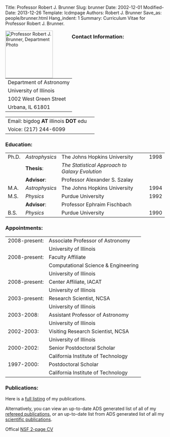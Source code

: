 Title: Professor Robert J. Brunner
Slug: brunner
Date: 2002-12-01
Modified-Date: 2013-12-26
Template: lcdmpage
Authors: Robert J. Brunner
Save_as: people/brunner.html
Hang_indent: 1
Summary: Curriculum Vitae for Professor Robert J. Brunner.

<img src="/static/images/astro-rjb-profile.jpg" 
alt="Professor Robert J. Brunner, Department Photo" 
width="150px" height="150px" align="left" 
display="block" style="margin-right: 60px;" />

### Contact Information:

<table>
<tbody>
<tr>
<td>Department of Astronomy</td>
</tr>
<tr>
<td>University of Illinois</td>
</tr>
<tr>
<td>1002 West Green Street</td>
</tr>
<tr>
<td>Urbana, IL 61801</td>
</tr>
</tbody>
</table>

<table>
<tbody>
<tr>
<td>Email: bigdog<strong> AT </strong>illinois<strong> DOT </strong>edu</td>
<td></td>
</tr>
<tr>
<td>Voice: (217) 244-6099</td>
<td></td>
</tr>
</tbody>
</table>

### Education:

<table width="100%">
<tbody>
<tr>
<td>Ph.D.</td>
<td><em>Astrophysics</em></td>
<td>The Johns Hopkins University</td>
<td>1998</td>
</tr>
<tr>
<td>&nbsp;</td>
<td><strong>Thesis</strong>:</td>
<td><em>The Statistical Approach to Galaxy Evolution</em></td>
<td>&nbsp;</td>
</tr>
<tr>
<td>&nbsp;</td>
<td><strong>Advisor</strong>:</td>
<td>Professor Alexander S. Szalay</td>
<td>&nbsp;</td>
</tr>
<tr>
<td>M.A.</td>
<td><em>Astrophysics</em></td>
<td>The Johns Hopkins University</td>
<td>1994</td>
</tr>
<tr>
<td>M.S.</td>
<td><em>Physics</em></td>
<td>Purdue University</td>
<td>1992</td>
</tr>
<tr>
<td>&nbsp;</td>
<td><strong>Advisor</strong>:</td>
<td>Professor Ephraim Fischbach</td>
<td>&nbsp;</td>
</tr>
<tr>
<td>B.S.</td>
<td><em>Physics</em></td>
<td>Purdue University</td>
<td>1990</td>
</tr>
</tbody>
</table>

### Appointments:
<table width="100%">
<tbody>
<tr>
<td>2008-present:</td>
<td>Associate Professor of Astronomy</td>
</tr>
<tr>
<td></td>
<td>University of Illinois</td>
</tr>
<tr>
<td>2008-present:</td>
<td>Faculty Affiliate</td>
</tr>
<tr>
<td></td>
<td>Computational Science &amp; Engineering</td>
</tr>
<tr>
<td></td>
<td>University of Illinois</td>
</tr>
<tr>
<td>2008-present:</td>
<td>Center Affiliate, IACAT</td>
</tr>
<tr>
<td></td>
<td>University of Illinois</td>
</tr>
<tr>
<td>2003-present:</td>
<td>Research Scientist, NCSA</td>
</tr>
<tr>
<td></td>
<td>University of Illinois</td>
</tr>
<tr>
<td>2003-2008:</td>
<td>Assistant Professor of Astronomy</td>
</tr>
<tr>
<td></td>
<td>University of Illinois</td>
</tr>
<tr>
<td>2002-2003:</td>
<td>Visiting Research Scientist, NCSA</td>
</tr>
<tr>
<td></td>
<td>University of Illinois</td>
</tr>
<tr>
<td>2000-2002:</td>
<td>Senior Postdoctoral Scholar</td>
</tr>
<tr>
<td></td>
<td>California Institute of Technology</td>
</tr>
<tr>
<td>1997-2000:</td>
<td>Postdoctoral Scholar</td>
</tr>
<tr>
<td></td>
<td>California Institute of Technology</td>
</tr>
</tbody>
</table>

### Publications:
Here is a <a title="Full publication listing."
href="http://lcdm.astro.illinois.edu/people/brunner/publications.html"
target="_blank">full listing</a> of my publications.

Alternatively, you can view an up-to-date ADS generated list of all
of my <a title="Professor Robert J. Brunner, full referred publication
list."
href="http://adsabs.harvard.edu/cgi-bin/nph-abs_connect?db_key=AST&amp;
db_key=PRE&amp;qform=AST&amp;arxiv_sel=astro-ph&amp;arxiv_sel=cond-mat&
amp;arxiv_sel=cs&amp;arxiv_sel=gr-qc&amp;arxiv_sel=hep-ex&amp;arxiv_sel=
hep-lat&amp;arxiv_sel=hep-ph&amp;arxiv_sel=hep-th&amp;arxiv_sel=math&amp
;arxiv_sel=math-ph&amp;arxiv_sel=nlin&amp;arxiv_sel=nucl-ex&amp;
arxiv_sel=nucl-th&amp;arxiv_sel=physics&amp;arxiv_sel=quant-ph&amp;
arxiv_sel=q-bio&amp;sim_query=YES&amp;ned_query=YES&amp;adsobj_query=YES
&amp;aut_logic=OR&amp;obj_logic=OR&amp;author=brunner%2C+robert&amp;
object=&amp;start_mon=&amp;start_year=&amp;end_mon=&amp;end_year=&amp;
ttl_logic=OR&amp;title=&amp;txt_logic=OR&amp;text=&amp;nr_to_return=200&
amp;start_nr=1&amp;jou_pick=NO&amp;ref_stems=&amp;data_and=ALL&amp;
group_and=ALL&amp;start_entry_day=&amp;start_entry_mon=&amp;
start_entry_year=&amp;end_entry_day=&amp;end_entry_mon=&amp;
end_entry_year=&amp;min_score=&amp;sort=SCORE&amp;data_type=SHORT&amp;
aut_syn=YES&amp;ttl_syn=YES&amp;txt_syn=YES&amp;aut_wt=1.0&amp;obj_wt=1.
0&amp;ttl_wt=0.3&amp;txt_wt=3.0&amp;aut_wgt=YES&amp;obj_wgt=YES&amp;
ttl_wgt=YES&amp;txt_wgt=YES&amp;ttl_sco=YES&amp;txt_sco=YES&amp;version=
1" target="_blank">refereed publications</a>, or an up-to-date list from
ADS generated list of all my <a title="Professor Robert Brunner, full
ADS publication list."
href="http://adsabs.harvard.edu/cgi-bin/nph-abs_connect?db_key=AST&amp;
db_key=PRE&amp;qform=AST&amp;arxiv_sel=astro-ph&amp;arxiv_sel=cond-mat&
amp;arxiv_sel=cs&amp;arxiv_sel=gr-qc&amp;arxiv_sel=hep-ex&amp;arxiv_sel=
hep-lat&amp;arxiv_sel=hep-ph&amp;arxiv_sel=hep-th&amp;arxiv_sel=math&amp
;arxiv_sel=math-ph&amp;arxiv_sel=nlin&amp;arxiv_sel=nucl-ex&amp;
arxiv_sel=nucl-th&amp;arxiv_sel=physics&amp;arxiv_sel=quant-ph&amp;
arxiv_sel=q-bio&amp;sim_query=YES&amp;ned_query=YES&amp;adsobj_query=YES
&amp;aut_logic=OR&amp;obj_logic=OR&amp;author=brunner%2C+robert&amp;
object=&amp;start_mon=&amp;start_year=&amp;end_mon=&amp;end_year=&amp;
ttl_logic=OR&amp;title=&amp;txt_logic=OR&amp;text=&amp;nr_to_return=200&
amp;start_nr=1&amp;jou_pick=ALL&amp;ref_stems=&amp;data_and=ALL&amp;
group_and=ALL&amp;start_entry_day=&amp;start_entry_mon=&amp;
start_entry_year=&amp;end_entry_day=&amp;end_entry_mon=&amp;
end_entry_year=&amp;min_score=&amp;sort=SCORE&amp;data_type=SHORT&amp;
aut_syn=YES&amp;ttl_syn=YES&amp;txt_syn=YES&amp;aut_wt=1.0&amp;obj_wt=1.
0&amp;ttl_wt=0.3&amp;txt_wt=3.0&amp;aut_wgt=YES&amp;obj_wgt=YES&amp;
ttl_wgt=YES&amp;txt_wgt=YES&amp;ttl_sco=YES&amp;txt_sco=YES&amp;version=
1" target="_blank">scientific publications</a>.

Offical <a title="Professor Robert J.
Brunner, two page NSF CV"
href="http://lcdm.astro.illinois.edu/~rb/nsf-twopage-cv.pdf"
target="_blank">NSF 2-page CV</a>


